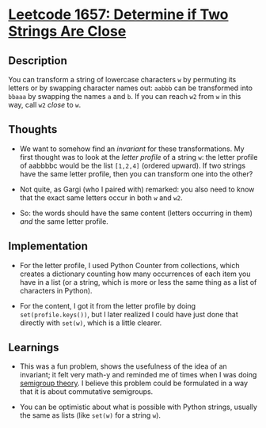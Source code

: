 # [Leetcode 1657: Determine if Two Strings Are Close](https://leetcode.com/problems/determine-if-two-strings-are-close/)

## Description 

You can transform a string of lowercase characters `w` by permuting its letters
or by swapping character names out: `aabbb` can be transformed into `bbaaa` by
swapping the names `a` and `b`. If you can reach `w2` from `w` in this way,
call `w2` *close* to `w`.

## Thoughts

* We want to somehow find an *invariant* for these transformations. My first
  thought was to look at the *letter profile* of a string `w`: the letter
profile of aabbbbc would be the list `[1,2,4]` (ordered upward). If two strings
have the same letter profile, then you can transform one into the other?

* Not quite, as Gargi (who I paired with) remarked: you also need to know that
  the exact same letters occur in both `w` and `w2`.

* So: the words should have the same content (letters occurring in them) *and*
  the same letter profile. 

## Implementation

* For the letter profile, I used Python Counter from collections, which creates
  a dictionary counting how many occurrences of each item you have in a list
(or a string, which is more or less the same thing as a list of characters in
Python).

* For the content, I got it from the letter profile by doing
  `set(profile.keys())`, but I later realized I could have just done that
directly with `set(w)`, which is a little clearer.

## Learnings 

* This was a fun problem, shows the usefulness of the idea of an invariant; it
  felt very math-y and reminded me of times when I was doing [semigroup theory](https://en.wikipedia.org/wiki/Semigroup). I believe this problem could
be formulated in a way that it is about commutative semigroups.

* You can be optimistic about what is possible with Python strings, usually the
  same as lists (like `set(w)` for a string `w`).

